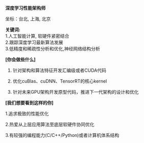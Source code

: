 **深度学习性能架构师**

坐标：台北, 上海, 北京

**关键词:**  
1.人工智能计算, 软硬件紧密结合      
2.跟踪深度学习最新算法发展    
3.低精度和稀疏性分析和优化,神经网络结构分析    

**[你会做些什么]**   

1. 针对架构和算法特征开发汇编级或者CUDA代码    

2. 优化cuBlas、cuDNN、TensorRT的核心kernel    

3. 针对未来GPU架构开发原型代码，推进下一代架构的设计和优化    


**[我们想要看到这样的你]**    

1.追求极致的性能优化    

2.热爱从上层应用算法至底层软硬件协同优化   

3.有较强的编程能力(C/C++/Python)或者计算机体系结构 
